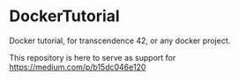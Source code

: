 # DockerTutorial
Docker tutorial, for transcendence 42, or any docker project.

This repository is here to serve as support for https://medium.com/p/b15dc046e120

